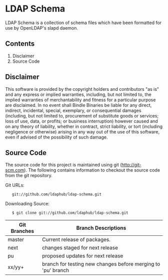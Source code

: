 
LDAP Schema
===========

   LDAP Schema is a collection of schema files which have been formatted
   for use by OpenLDAP's slapd daemon.


Contents
--------

   1. Disclaimer
   2. Source Code


Disclaimer
----------

   This software is provided by the copyright holders and contributors "as
   is" and any express or implied warranties, including, but not limited to,
   the implied warranties of merchantability and fitness for a particular
   purpose are disclaimed. In no event shall Bindle Binaries be liable for
   any direct, indirect, incidental, special, exemplary, or consequential
   damages (including, but not limited to, procurement of substitute goods or
   services; loss of use, data, or profits; or business interruption) however
   caused and on any theory of liability, whether in contract, strict
   liability, or tort (including negligence or otherwise) arising in any way
   out of the use of this software, even if advised of the possibility of
   such damage.


Source Code
-----------

   The source code for this project is maintained using git
   (http://git-scm.com).  The following contains information to checkout the
   source code from the git repository.

   Git URLs:

       git://github.com/ldaphub/ldap-schema.git

   Downloading Source:

       $ git clone git://github.com/ldaphub/ldap-schema.git

   Git Branches | Branch Descriptions
   -------------|-------------------------------------------------------------
   master       | Current release of packages.
   next         | changes staged for next release
   pu           | proposed updates for next release
   xx/yy+       | branch for testing new changes before merging to 'pu' branch

